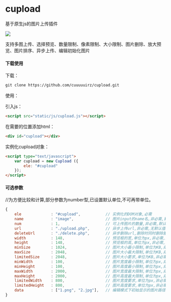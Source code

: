 # cupload

基于原生js的图片上传插件

![](https://img.shields.io/badge/javascript-4EDD96.svg)

支持多图上传、选择预览、数量限制、像素限制、大小限制、图片删除、放大预览、图片排序、异步上传、编辑初始化图片

#### 下载使用

下载：

```html
git clone https://github.com/cuuuuuirz/cupload.git
```

使用：

引入js：
```html
<script src="static/js/cupload.js"></script>
```

在需要的位置添加html：
```html
<div id="cupload"></div>
```

实例化cupload对象：
```html
<script type="text/javascript">
	var cupload = new Cupload ({
		ele: "#cupload"
	});
</script>
```

#### 可选参数
//为方便比较和计算,部分参数为number型,已设置默认单位,不可再带单位。
```javascript
{
	ele             : "#cupload",           // 实例化的DOM对象,必需
	name            : "image",              // 图片input的name名,非必需,默认为image
	num             : 1,                    // 可上传图片的数量,非必需,默认为1
	url             : "./upload.php",       // 异步上传url,非必需,无默认值
	deleteUrl       : "./delete.php",       // 异步删除url,删除时同时删除服务器图片,非必需,无默认值
	width           : 148,                  // 预览框的宽,单位为px,非必需,默认为148
	height          : 148,                  // 预览框的高,单位为px,非必需,默认为148
	minSize         : 1024,                 // 图片大小最小限制,单位为KB,非必需,无默认值
	maxSize         : 2048,                 // 图片大小最大限制,单位为KB,非必需,无默认值
	limitedSize     : 2048,                 // 图片大小要求,单位为KB,非必需,无默认值
	minWidth        : 100,                  // 图片宽度最小限制,单位为px,非必需,无默认值
	minHeight       : 100,                  // 图片高度最小限制,单位为px,非必需,无默认值
	maxWidth        : 2000,                 // 图片宽度最大限制,单位为px,非必需,无默认值
	maxHeight       : 2000,                 // 图片高度最大限制,单位为px,非必需,无默认值
	limitedWidth    : 800,                  // 图片宽度要求,单位为px,非必需,无默认值
	limitedHeight   : 800,                  // 图片高度要求,单位为px,非必需,无默认值
	data            : ["1.png", "2.jpg"],   // 编辑模式下初始显示的图片路径,非必需,无默认值
}
```
